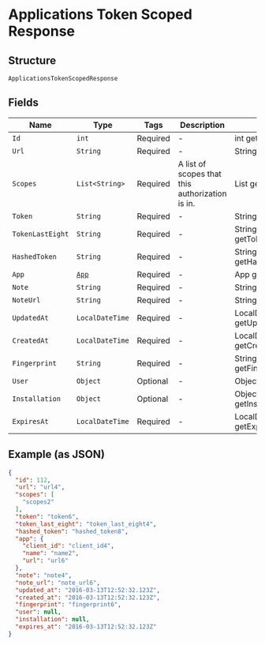 
# Applications Token Scoped Response

## Structure

`ApplicationsTokenScopedResponse`

## Fields

| Name | Type | Tags | Description | Getter | Setter |
|  --- | --- | --- | --- | --- | --- |
| `Id` | `int` | Required | - | int getId() | setId(int id) |
| `Url` | `String` | Required | - | String getUrl() | setUrl(String url) |
| `Scopes` | `List<String>` | Required | A list of scopes that this authorization is in. | List<String> getScopes() | setScopes(List<String> scopes) |
| `Token` | `String` | Required | - | String getToken() | setToken(String token) |
| `TokenLastEight` | `String` | Required | - | String getTokenLastEight() | setTokenLastEight(String tokenLastEight) |
| `HashedToken` | `String` | Required | - | String getHashedToken() | setHashedToken(String hashedToken) |
| `App` | [`App`](../../doc/models/app.md) | Required | - | App getApp() | setApp(App app) |
| `Note` | `String` | Required | - | String getNote() | setNote(String note) |
| `NoteUrl` | `String` | Required | - | String getNoteUrl() | setNoteUrl(String noteUrl) |
| `UpdatedAt` | `LocalDateTime` | Required | - | LocalDateTime getUpdatedAt() | setUpdatedAt(LocalDateTime updatedAt) |
| `CreatedAt` | `LocalDateTime` | Required | - | LocalDateTime getCreatedAt() | setCreatedAt(LocalDateTime createdAt) |
| `Fingerprint` | `String` | Required | - | String getFingerprint() | setFingerprint(String fingerprint) |
| `User` | `Object` | Optional | - | Object getUser() | setUser(Object user) |
| `Installation` | `Object` | Optional | - | Object getInstallation() | setInstallation(Object installation) |
| `ExpiresAt` | `LocalDateTime` | Required | - | LocalDateTime getExpiresAt() | setExpiresAt(LocalDateTime expiresAt) |

## Example (as JSON)

```json
{
  "id": 112,
  "url": "url4",
  "scopes": [
    "scopes2"
  ],
  "token": "token6",
  "token_last_eight": "token_last_eight4",
  "hashed_token": "hashed_token8",
  "app": {
    "client_id": "client_id4",
    "name": "name2",
    "url": "url6"
  },
  "note": "note4",
  "note_url": "note_url6",
  "updated_at": "2016-03-13T12:52:32.123Z",
  "created_at": "2016-03-13T12:52:32.123Z",
  "fingerprint": "fingerprint6",
  "user": null,
  "installation": null,
  "expires_at": "2016-03-13T12:52:32.123Z"
}
```

